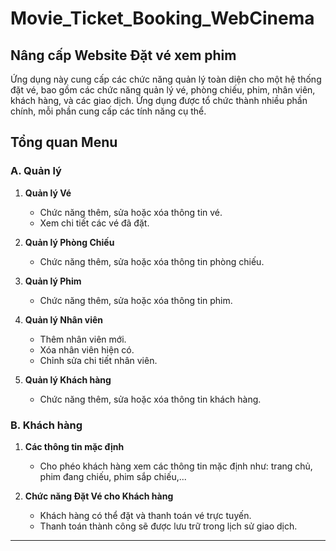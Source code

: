 # Movie_Ticket_Booking_WebCinema
## Nâng cấp Website Đặt vé xem phim

Ứng dụng này cung cấp các chức năng quản lý toàn diện cho một hệ thống đặt vé, bao gồm các chức năng quản lý vé, phòng chiếu, phim, nhân viên, khách hàng, và các giao dịch. Ứng dụng được tổ chức thành nhiều phần chính, mỗi phần cung cấp các tính năng cụ thể.

## Tổng quan Menu

### A. Quản lý

1. **Quản lý Vé**
    - Chức năng thêm, sửa hoặc xóa thông tin vé.
    - Xem chi tiết các vé đã đặt.

2. **Quản lý Phòng Chiếu**
    - Chức năng thêm, sửa hoặc xóa thông tin phòng chiếu.

3. **Quản lý Phim**
    - Chức năng thêm, sửa hoặc xóa thông tin phim.

4. **Quản lý Nhân viên**
    - Thêm nhân viên mới.
    - Xóa nhân viên hiện có.
    - Chỉnh sửa chi tiết nhân viên.

5. **Quản lý Khách hàng**
    - Chức năng thêm, sửa hoặc xóa thông tin khách hàng.

### B. Khách hàng

1. **Các thông tin mặc định**
    - Cho phéo khách hàng xem các thông tin mặc định như: trang chủ, phim đang chiếu, phim sắp chiếu,...
      
2. **Chức năng Đặt Vé cho Khách hàng**
    - Khách hàng có thể đặt và thanh toán vé trực tuyến.
    - Thanh toán thành công sẽ được lưu trữ trong lịch sử giao dịch.
      
---
